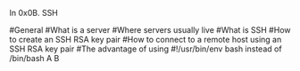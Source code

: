 In 0x0B. SSH

#General
#What is a server
#Where servers usually live
#What is SSH
#How to create an SSH RSA key pair
#How to connect to a remote host using an SSH RSA key pair
#The advantage of using #!/usr/bin/env bash instead of /bin/bash
A
B
